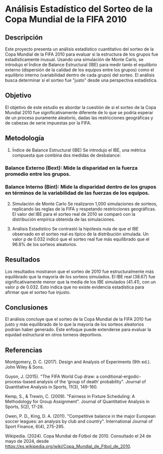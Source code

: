 # Análisis Estadístico del Sorteo de la Copa Mundial de la FIFA 2010
## Descripción
Este proyecto presenta un análisis estadístico cuantitativo del sorteo de la Copa Mundial de la FIFA 2010 para evaluar si la estructura de los grupos fue estadísticamente inusual. Usando una simulación de Monte Carlo, se introdujo el Índice de Balance Estructural (IBE) para medir tanto el equilibrio externo (dispersión de la calidad de los equipos entre los grupos) como el equilibrio interno (variabilidad dentro de cada grupo) del sorteo. El análisis busca determinar si el sorteo fue "justo" desde una perspectiva estadística.

## Objetivo
El objetivo de este estudio es abordar la cuestión de si el sorteo de la Copa Mundial 2010 fue significativamente diferente de lo que se podría esperar de un proceso puramente aleatorio, dadas las restricciones geográficas y de cabezas de serie impuestas por la FIFA.

## Metodología
1. Índice de Balance Estructural (IBE)
Se introdujo el IBE, una métrica compuesta que combina dos medidas de desbalance:

### Balance Externo (Bext): Mide la disparidad en la fuerza promedio entre los grupos.

### Balance Interno (Bint): Mide la disparidad dentro de los grupos en términos de la variabilidad de las fuerzas de los equipos.

2. Simulación de Monte Carlo
Se realizaron 1,000 simulaciones de sorteos, replicando las reglas de la FIFA y respetando restricciones geográficas. El valor del IBE para el sorteo real de 2010 se comparó con la distribución empírica obtenida de las simulaciones.

3. Análisis Estadístico
Se contrastó la hipótesis nula de que el IBE observado en el sorteo real es típico de la distribución simulada. Un valor p de 0.032 indicó que el sorteo real fue más equilibrado que el 96.8% de los sorteos aleatorios.

## Resultados
Los resultados mostraron que el sorteo de 2010 fue estructuralmente más equilibrado que la mayoría de los sorteos simulados. El IBE real (38.67) fue significativamente menor que la media de los IBE simulados (41.41), con un valor p de 0.032. Esto indica que no existe evidencia estadística para afirmar que el sorteo fue injusto.

## Conclusiones
El análisis concluye que el sorteo de la Copa Mundial de la FIFA 2010 fue justo y más equilibrado de lo que la mayoría de los sorteos aleatorios podrían haber generado. Este enfoque puede extenderse para evaluar la equidad estructural en otros torneos deportivos.

## Referencias
Montgomery, D. C. (2017). Design and Analysis of Experiments (9th ed.). John Wiley & Sons.

Guyon, J. (2015). "The FIFA World Cup draw: a conditional-ergodic-process-based analysis of the ‘group of death’ probability". Journal of Quantitative Analysis in Sports, 11(3), 149-160.

Kemp, S., & Trewin, C. (2009). "Fairness in Fixture Scheduling: A Methodology for Group Assignment". Journal of Quantitative Analysis in Sports, 5(2), 17-28.

Owen, P. D., King, D. A. (2011). "Competitive balance in the major European soccer leagues: an analysis by club and country". International Journal of Sport Finance, 6(4), 275-295.

Wikipedia. (2024). Copa Mundial de Fútbol de 2010. Consultado el 24 de mayo de 2024, desde https://es.wikipedia.org/wiki/Copa_Mundial_de_Ftbol_de_2010.
